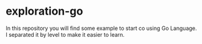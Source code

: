 # exploration-go
In this repository you will find some example to start co using Go Language. I separated it by level  to make it easier to learn.
